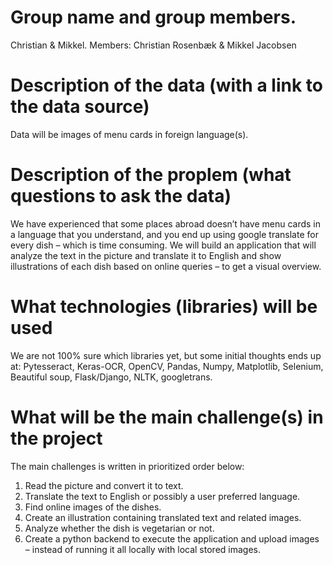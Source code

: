 # Group name and group members.
Christian & Mikkel. Members: Christian Rosenbæk & Mikkel Jacobsen

# Description of the data (with a link to the data source)
Data will be images of menu cards in foreign language(s).

# Description of the proplem (what questions to ask the data)
We have experienced that some places abroad doesn’t have menu cards in a language that you understand, and you end up using google translate for every dish – which is time consuming.
We will build an application that will analyze the text in the picture and translate it to English and show illustrations of each dish based on online queries – to get a visual overview.

# What technologies (libraries) will be used
We are not 100% sure which libraries yet, but some initial thoughts ends up at:
Pytesseract, Keras-OCR, OpenCV, Pandas, Numpy, Matplotlib, Selenium, Beautiful soup, Flask/Django, NLTK, googletrans.

# What will be the main challenge(s) in the project
The main challenges is written in prioritized order below:
1. Read the picture and convert it to text.
2. Translate the text to English or possibly a user preferred language.
3. Find online images of the dishes.
4. Create an illustration containing translated text and related images.
5. Analyze whether the dish is vegetarian or not.
6. Create a python backend to execute the application and upload images – instead of running it all        locally with local stored images.